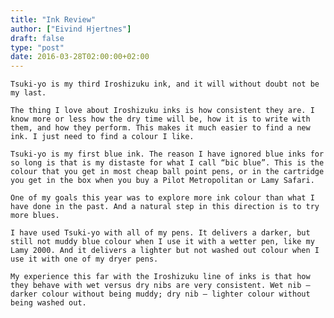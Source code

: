 ```yaml
---
title: "Ink Review"
author: ["Eivind Hjertnes"]
draft: false
type: "post"
date: 2016-03-28T02:00:00+02:00
---
```


<div class="HTML">
  <div></div>

<p>

</div>

```text
Tsuki-yo is my third Iroshizuku ink, and it will without doubt not be my last.
```

<div class="HTML">
  <div></div>

</p>

</div>

<div class="HTML">
  <div></div>

<p>

</div>

```text
The thing I love about Iroshizuku inks is how consistent they are. I know more or less how the dry time will be, how it is to write with them, and how they perform. This makes it much easier to find a new ink. I just need to find a colour I like.
```

<div class="HTML">
  <div></div>

</p>

</div>

<div class="HTML">
  <div></div>

<p>

</div>

```text
Tsuki-yo is my first blue ink. The reason I have ignored blue inks for so long is that is my distaste for what I call “bic blue”. This is the colour that you get in most cheap ball point pens, or in the cartridge you get in the box when you buy a Pilot Metropolitan or Lamy Safari.
```

<div class="HTML">
  <div></div>

</p>

</div>

<div class="HTML">
  <div></div>

<p>

</div>

```text
One of my goals this year was to explore more ink colour than what I have done in the past. And a natural step in this direction is to try more blues.
```

<div class="HTML">
  <div></div>

</p>

</div>

<div class="HTML">
  <div></div>

<p>

</div>

```text
I have used Tsuki-yo with all of my pens. It delivers a darker, but still not muddy blue colour when I use it with a wetter pen, like my Lamy 2000. And it delivers a lighter but not washed out colour when I use it with one of my dryer pens.
```

<div class="HTML">
  <div></div>

</p>

</div>

<div class="HTML">
  <div></div>

<p>

</div>

```text
My experience this far with the Iroshizuku line of inks is that how they behave with wet versus dry nibs are very consistent. Wet nib – darker colour without being muddy; dry nib – lighter colour without being washed out.
```

<div class="HTML">
  <div></div>

</p>

</div>
